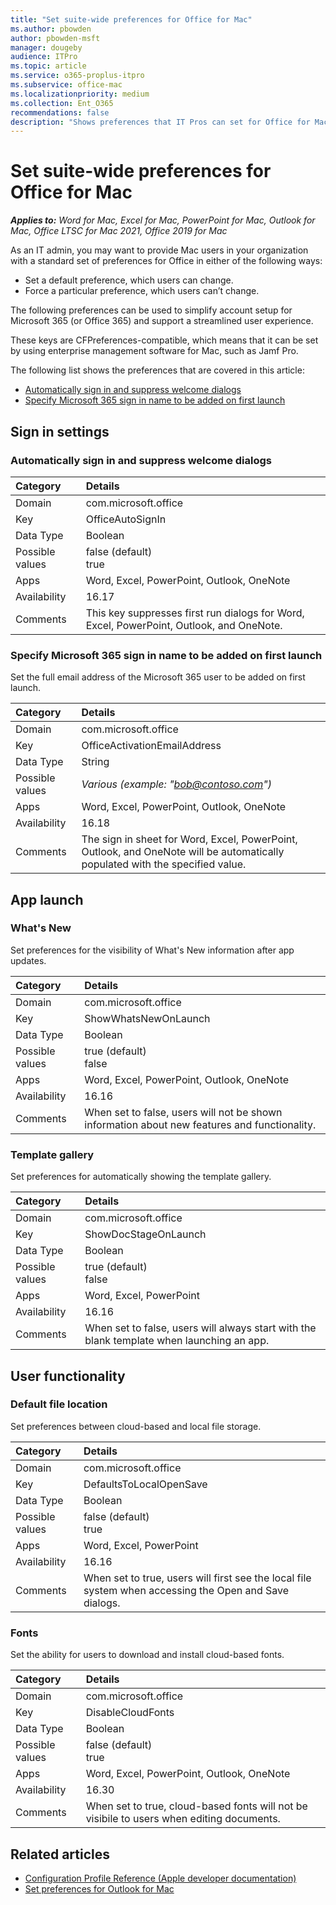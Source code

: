 ```yaml
---
title: "Set suite-wide preferences for Office for Mac"
ms.author: pbowden
author: pbowden-msft
manager: dougeby
audience: ITPro
ms.topic: article
ms.service: o365-proplus-itpro
ms.subservice: office-mac
ms.localizationpriority: medium
ms.collection: Ent_O365
recommendations: false
description: "Shows preferences that IT Pros can set for Office for Mac apps"
---
```


# Set suite-wide preferences for Office for Mac

***Applies to:*** *Word for Mac, Excel for Mac, PowerPoint for Mac, Outlook for Mac, Office LTSC for Mac 2021, Office 2019 for Mac*

As an IT admin, you may want to provide Mac users in your organization with a standard set of preferences for Office in either of the following ways:

- Set a default preference, which users can change.
- Force a particular preference, which users can’t change.

The following preferences can be used to simplify account setup for Microsoft 365 (or Office 365) and support a streamlined user experience.

These keys are CFPreferences-compatible, which means that it can be set by using enterprise management software for Mac, such as Jamf Pro.

The following list shows the preferences that are covered in this article:

- [Automatically sign in and suppress welcome dialogs](#automatically-sign-in-and-suppress-welcome-dialogs)
- [Specify Microsoft 365 sign in name to be added on first launch](#specify-microsoft-365-sign-in-name-to-be-added-on-first-launch)

## Sign in settings

### Automatically sign in and suppress welcome dialogs

|Category|Details|
|:-----|:-----|
|Domain| com.microsoft.office |
|Key| OfficeAutoSignIn |
|Data Type| Boolean |
|Possible values| false (default) <br/> true |
|Apps| Word, Excel, PowerPoint, Outlook, OneNote |
|Availability| 16.17 |
|Comments| This key suppresses first run dialogs for Word, Excel, PowerPoint, Outlook, and OneNote. |

### Specify Microsoft 365 sign in name to be added on first launch

Set the full email address of the Microsoft 365 user to be added on first launch.

|Category|Details|
|:-----|:-----|
|Domain| com.microsoft.office |
|Key| OfficeActivationEmailAddress|
|Data Type| String |
|Possible values| *Various (example: "bob@contoso.com")* |
|Apps| Word, Excel, PowerPoint, Outlook, OneNote |
|Availability| 16.18 |
|Comments| The sign in sheet for Word, Excel, PowerPoint, Outlook, and OneNote will be automatically populated with the specified value. |

## App launch

### What's New

Set preferences for the visibility of What's New information after app updates.

|Category|Details|
|:-----|:-----|
|Domain| com.microsoft.office |
|Key| ShowWhatsNewOnLaunch |
|Data Type| Boolean |
|Possible values| true (default) <br/> false |
|Apps| Word, Excel, PowerPoint, Outlook, OneNote |
|Availability| 16.16 |
|Comments| When set to false, users will not be shown information about new features and functionality. |

### Template gallery

Set preferences for automatically showing the template gallery.

|Category|Details|
|:-----|:-----|
|Domain| com.microsoft.office |
|Key| ShowDocStageOnLaunch |
|Data Type| Boolean |
|Possible values| true (default) <br/> false |
|Apps| Word, Excel, PowerPoint |
|Availability| 16.16 |
|Comments| When set to false, users will always start with the blank template when launching an app. |

## User functionality

### Default file location

Set preferences between cloud-based and local file storage.

|Category|Details|
|:-----|:-----|
|Domain| com.microsoft.office |
|Key| DefaultsToLocalOpenSave |
|Data Type| Boolean |
|Possible values| false (default) <br/> true |
|Apps| Word, Excel, PowerPoint |
|Availability| 16.16 |
|Comments| When set to true, users will first see the local file system when accessing the Open and Save dialogs. |

### Fonts

Set the ability for users to download and install cloud-based fonts.

|Category|Details|
|:-----|:-----|
|Domain| com.microsoft.office |
|Key| DisableCloudFonts |
|Data Type| Boolean |
|Possible values| false (default) <br/> true |
|Apps| Word, Excel, PowerPoint, Outlook, OneNote |
|Availability| 16.30 |
|Comments| When set to true, cloud-based fonts will not be visibile to users when editing documents. |

## Related articles

- [Configuration Profile Reference (Apple developer documentation)](https://developer.apple.com/business/documentation/Configuration-Profile-Reference.pdf)
- [Set preferences for Outlook for Mac](preferences-outlook.md)
